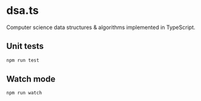 # dsa.ts

Computer science data structures & algorithms implemented in TypeScript.

## Unit tests

```zsh
npm run test
```

## Watch mode

```zsh
npm run watch
```
